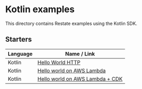 # Kotlin examples

This directory contains Restate examples using the Kotlin SDK.

## Starters
| Language  | Name / Link                                                     |
|-----------|-----------------------------------------------------------------|
| Kotlin    | [Hello World HTTP](hello-world-http)                     |
| Kotlin    | [Hello world on AWS Lambda](hello-world-lambda)           |
| Kotlin    | [Hello world on AWS Lambda + CDK](hello-world-lambda-cdk) |